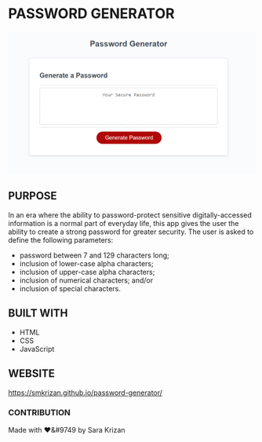 # PASSWORD GENERATOR

<img src="./PWordGen.png" alt="screenshot of password generating application">

## PURPOSE
In an era where the ability to password-protect sensitive digitally-accessed information is a normal part of everyday life, this app gives the user the ability to create a strong password for greater security. The user is asked to define the following parameters:
- password between 7 and 129 characters long;
- inclusion of lower-case alpha characters;
- inclusion of upper-case alpha characters;
- inclusion of numerical characters; and/or
- inclusion of special characters.

## BUILT WITH
* HTML
* CSS
* JavaScript

## WEBSITE
https://smkrizan.github.io/password-generator/

### CONTRIBUTION
Made with ❤️&#9749 by Sara Krizan